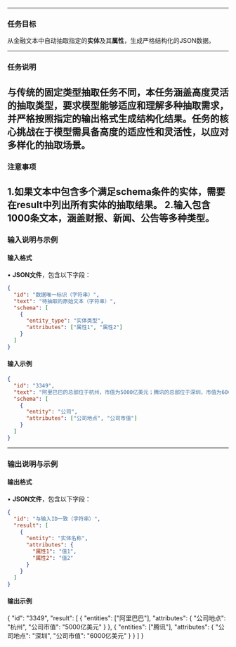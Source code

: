 
---

### **任务目标**  
从金融文本中自动抽取指定的**实体**及其**属性**，生成严格结构化的JSON数据。

---

### **任务说明**  
与传统的固定类型抽取任务不同，本任务涵盖高度灵活的抽取类型，要求模型能够适应和理解多种抽取需求，并严格按照指定的输出格式生成结构化结果。任务的核心挑战在于模型需具备高度的适应性和灵活性，以应对多样化的抽取场景。
---

### **注意事项**  
1.如果文本中包含多个满足schema条件的实体，需要在result中列出所有实体的抽取结果。
2.输入包含1000条文本，涵盖财报、新闻、公告等多种类型。
---

### **输入说明与示例**
#### 输入格式  
• **JSON文件**，包含以下字段：  
  ```json
  {
    "id": "数据唯一标识（字符串）",
    "text": "待抽取的原始文本（字符串）",
    "schema": [
      {
        "entity_type": "实体类型",
        "attributes": ["属性1", "属性2"]
      }
    ]
  }
  ```

#### 输入示例  
```json
{
  "id": "3349",
  "text": "阿里巴巴的总部位于杭州，市值为5000亿美元；腾讯的总部位于深圳，市值为6000亿美元。",
  "schema": [
    {
      "entity": "公司",
      "attributes": ["公司地点", "公司市值"]
    }
  ]
}
```

---

### **输出说明与示例**
#### 输出格式  
• **JSON文件**，包含以下字段：  
  ```json
  {
    "id": "与输入ID一致（字符串）",
    "result": [
      {
        "entity": "实体名称",
        "attributes": {
          "属性1": "值1",
          "属性2": "值2"
        }
      }
    ]
  }
  ```

#### 输出示例
{
  "id": "3349",
  "result": [
    {
      "entities": ["阿里巴巴"],
      "attributes": {
        "公司地点": "杭州",
        "公司市值": "5000亿美元"
      }
    },
    {
      "entities": ["腾讯"],
      "attributes": {
        "公司地点": "深圳",
        "公司市值": "6000亿美元"
      }
    }
  ]
}
```